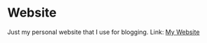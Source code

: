 Website
=======
Just my personal website that I use for blogging.
Link: [My Website](https://vedsur.github.io/Website)